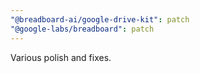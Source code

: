 ```yaml
---
"@breadboard-ai/google-drive-kit": patch
"@google-labs/breadboard": patch
---
```


Various polish and fixes.
